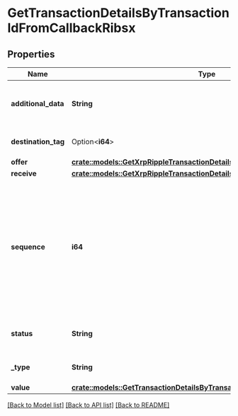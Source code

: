 # GetTransactionDetailsByTransactionIdFromCallbackRibsx

## Properties

Name | Type | Description | Notes
------------ | ------------- | ------------- | -------------
**additional_data** | **String** | Represents additional data that may be needed. | 
**destination_tag** | Option<**i64**> | Defines the destination tag value. | [optional]
**offer** | [**crate::models::GetXrpRippleTransactionDetailsByTransactionIdriOffer**](GetXRPRippleTransactionDetailsByTransactionIDRI_offer.md) |  | 
**receive** | [**crate::models::GetXrpRippleTransactionDetailsByTransactionIdriReceive**](GetXRPRippleTransactionDetailsByTransactionIDRI_receive.md) |  | 
**sequence** | **i64** | Defines the transaction input's sequence as an integer, which is is used when transactions are replaced with newer versions before LockTime. | 
**status** | **String** | Defines the status of the transaction. | 
**_type** | **String** | Defines the type of the transaction. | 
**value** | [**crate::models::GetTransactionDetailsByTransactionIdFromCallbackRibsxValue**](GetTransactionDetailsByTransactionIDFromCallbackRIBSX_value.md) |  | 

[[Back to Model list]](../README.md#documentation-for-models) [[Back to API list]](../README.md#documentation-for-api-endpoints) [[Back to README]](../README.md)


